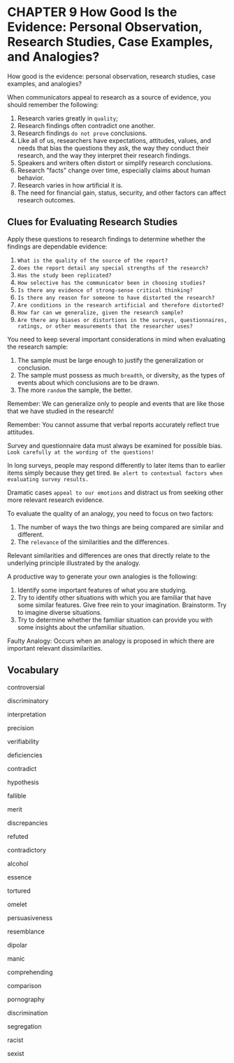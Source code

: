 # CHAPTER 9 How Good Is the Evidence: Personal Observation, Research Studies, Case Examples, and Analogies?

How good is the evidence: personal observation, research studies, case examples, and analogies?

When communicators appeal to research as a source of evidence, you should remember the following:

1. Research varies greatly in `quality`;
2. Research findings often contradict one another.
3. Research findings `do not prove` conclusions.
4. Like all of us, researchers have expectations, attitudes, values, and needs that bias the questions they ask, the way they conduct their research, and the way they interpret their research findings.
5. Speakers and writers often distort or simplify research conclusions.
6. Research "facts" change over time, especially claims about human behavior.
7. Research varies in how artificial it is.
8. The need for financial gain, status, security, and other factors can affect research outcomes.



## Clues for Evaluating Research Studies

Apply these questions to research findings to determine whether the findings are dependable evidence:

1. `What is the quality of the source of the report?`
2. `does the report detail any special strengths of the research?`
3. `Has the study been replicated?`
4. `How selective has the communicator been in choosing studies?`
5. `Is there any evidence of strong-sense critical thinking?`
6. `Is there any reason for someone to have distorted the research?`
7. `Are conditions in the research artificial and therefore distorted?`
8. `How far can we generalize, given the research sample?`
9. `Are there any biases or distortions in the surveys, questionnaires, ratings, or other measurements that the researcher uses?`

You need to keep several important considerations in mind when evaluating the research sample:

1. The sample must be large enough to justify the generalization or conclusion.
2. The sample must possess as much `breadth`, or diversity, as the types of events about which conclusions are to be drawn.
3. The more `random` the sample, the better.

Remember: We can generalize only to people and events that are like those that we have studied in the research!

Remember: You cannot assume that verbal reports accurately reflect true attitudes.

Survey and questionnaire data must always be examined for possible bias. `Look carefully at the wording of the questions!`

In long surveys, people may respond differently to later items than to earlier items simply because they get tired. `Be alert to contextual factors when evaluating survey results.`

Dramatic cases `appeal to our emotions` and distract us from seeking other more relevant research evidence.

To evaluate the quality of an analogy, you need to focus on two factors:

1. The number of ways the two things are being compared are similar and different.
2. The `relevance` of the similarities and the differences.

Relevant similarities and differences are ones that directly relate to the underlying principle illustrated by the analogy.

A productive way to generate your own analogies is the following:

1. Identify some important features of what you are studying.
2. Try to identify other situations with which you are familiar that have some similar features. Give free rein to your imagination. Brainstorm. Try to imagine diverse situations.
3. Try to determine whether the familiar situation can provide you with some insights about the unfamiliar situation.

Faulty Analogy: Occurs when an analogy is proposed in which there are important relevant dissimilarities.



## Vocabulary

controversial

discriminatory

interpretation

precision

verifiability

deficiencies

contradict

hypothesis

fallible

merit

discrepancies

refuted

contradictory

alcohol

essence

tortured

omelet

persuasiveness

resemblance

dipolar

manic

comprehending

comparison

pornography

discrimination

segregation

racist

sexist

